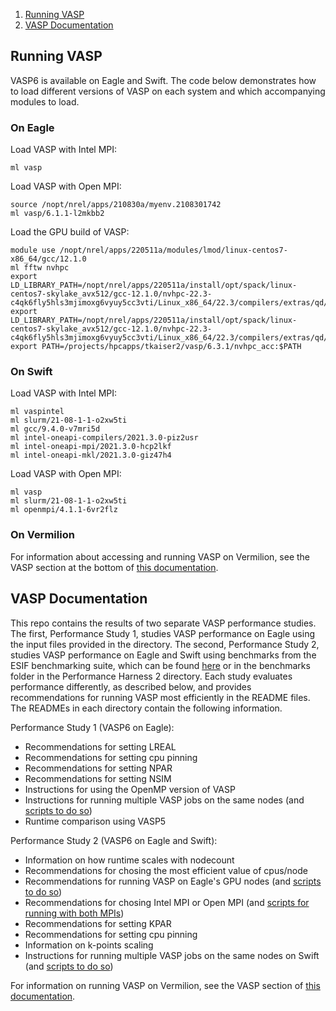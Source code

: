 1. [Running VASP](#Running-VASP)
2. [VASP Documentation](#VASP-Documentation)

## Running VASP

VASP6 is available on Eagle and Swift. The code below demonstrates how to load different versions of VASP on each system and which accompanying modules to load. 

### On Eagle
Load VASP with Intel MPI:
```
ml vasp
```
Load VASP with Open MPI:
```
source /nopt/nrel/apps/210830a/myenv.2108301742
ml vasp/6.1.1-l2mkbb2
```
Load the GPU build of VASP:
```
module use /nopt/nrel/apps/220511a/modules/lmod/linux-centos7-x86_64/gcc/12.1.0
ml fftw nvhpc
export LD_LIBRARY_PATH=/nopt/nrel/apps/220511a/install/opt/spack/linux-centos7-skylake_avx512/gcc-12.1.0/nvhpc-22.3-c4qk6fly5hls3mjimoxg6vyuy5cc3vti/Linux_x86_64/22.3/compilers/extras/qd/lib:$LD_LIBRARY_PATH
export LD_LIBRARY_PATH=/nopt/nrel/apps/220511a/install/opt/spack/linux-centos7-skylake_avx512/gcc-12.1.0/nvhpc-22.3-c4qk6fly5hls3mjimoxg6vyuy5cc3vti/Linux_x86_64/22.3/compilers/extras/qd/lib:$LD_LIBRARY_PATH
export PATH=/projects/hpcapps/tkaiser2/vasp/6.3.1/nvhpc_acc:$PATH
```

### On Swift 
Load VASP with Intel MPI:
```
ml vaspintel 
ml slurm/21-08-1-1-o2xw5ti 
ml gcc/9.4.0-v7mri5d 
ml intel-oneapi-compilers/2021.3.0-piz2usr 
ml intel-oneapi-mpi/2021.3.0-hcp2lkf 
ml intel-oneapi-mkl/2021.3.0-giz47h4
```
Load VASP with Open MPI:
```
ml vasp 
ml slurm/21-08-1-1-o2xw5ti 
ml openmpi/4.1.1-6vr2flz
```

### On Vermilion

For information about accessing and running VASP on Vermilion, see the VASP section at the bottom of [this documentation](https://nrel.github.io/HPC/Documentation/Systems/Vermillion/running/). 

## VASP Documentation

This repo contains the results of two separate VASP performance studies. The first, Performance Study 1, studies VASP performance on Eagle using the input files provided in the directory. The second, Performance Study 2, studies VASP performance on Eagle and Swift using benchmarks from the ESIF benchmarking suite, which can be found [here](https://github.com/NREL/ESIFHPC3/tree/master/VASP) or in the benchmarks folder in the Performance Harness 2 directory. Each study evaluates performance differently, as described below, and provides recommendations for running VASP most efficiently in the README files. The READMEs in each directory contain the following information.

Performance Study 1 (VASP6 on Eagle):
- Recommendations for setting LREAL
- Recommendations for setting cpu pinning
- Recommendations for setting NPAR
- Recommendations for setting NSIM
- Instructions for using the OpenMP version of VASP
- Instructions for running multiple VASP jobs on the same nodes (and [scripts to do so](https://github.com/claralarson/HPC/tree/master/applications/vasp/Performance%20Study%201/multi))
- Runtime comparison using VASP5

Performance Study 2 (VASP6 on Eagle and Swift):
- Information on how runtime scales with nodecount
- Recommendations for chosing the most efficient value of cpus/node
- Recommendations for running VASP on Eagle's GPU nodes (and [scripts to do so](https://github.com/claralarson/HPC/tree/master/applications/vasp/Performance%20Study%202/VASP%20scripts))
- Recommendations for chosing Intel MPI or Open MPI (and [scripts for running with both MPIs](https://github.com/claralarson/HPC/tree/master/applications/vasp/Performance%20Study%202/VASP%20scripts))
- Recommendations for setting KPAR
- Recommendations for setting cpu pinning
- Information on k-points scaling
- Instructions for running multiple VASP jobs on the same nodes on Swift (and [scripts to do so](https://github.com/claralarson/HPC/tree/master/applications/vasp/Performance%20Study%202/VASP%20scripts))

For information on running VASP on Vermilion, see the VASP section of [this documentation](https://nrel.github.io/HPC/Documentation/Systems/Vermillion/running/).

